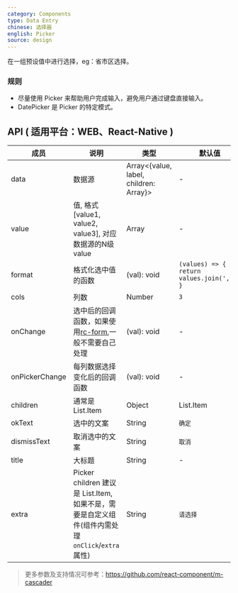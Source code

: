 ```yaml
---
category: Components
type: Data Entry
chinese: 选择器
english: Picker
source: design
---
```


在一组预设值中进行选择，eg：省市区选择。


### 规则
- 尽量使用 Picker 来帮助用户完成输入，避免用户通过键盘直接输入。
- DatePicker 是 Picker 的特定模式。

## API ( 适用平台：WEB、React-Native )

| 成员        | 说明           | 类型            | 默认值       |
|------------|----------------|--------------------|--------------|
| data    | 数据源        | Array<{value, label, children: Array}> |   -  |
| value   | 值, 格式[value1, value2, value3], 对应数据源的N级value    | Array  | - |
| format  | 格式化选中值的函数  | (val): void | `(values) => { return values.join(','); } ` |
| cols    | 列数        | Number |  `3`  |
| onChange | 选中后的回调函数，如果使用[rc-form](https://github.com/react-component/form),一般不需要自己处理 | (val): void | - |
| onPickerChange | 每列数据选择变化后的回调函数   | (val): void | - |
| children| 通常是 List.Item | Object |  List.Item  |
| okText  | 选中的文案 | String |  `确定`  |
| dismissText  | 取消选中的文案 | String |  `取消`  |
| title  | 大标题 | String | - |
| extra  | Picker children 建议是 List.Item, 如果不是，需要是自定义组件(组件内需处理`onClick`/`extra`属性) | String |  `请选择`  |

> 更多参数及支持情况可参考：https://github.com/react-component/m-cascader
